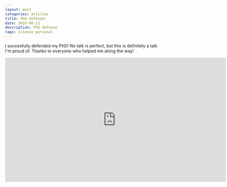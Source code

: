 ```yaml
---
layout: post
categories: articles
title: PhD defense!
date: 2019-06-11
description: PhD defense
tags: science personal
---
```


I succesfully defended my PhD!
No talk is perfect, but this is definitely a talk I'm proud of.
Thanks to everyone who helped me along the way!

<iframe width="728" height="410" src="https://www.youtube.com/embed/LH9JYvIhXow" frameborder="0" allow="autoplay; encrypted-media" allowfullscreen></iframe>
